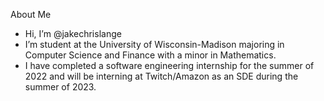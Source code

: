 About Me
- Hi, I’m @jakechrislange
- I’m student at the University of Wisconsin-Madison majoring in Computer Science and Finance with a minor in Mathematics.
- I have completed a software engineering internship for the summer of 2022 and will be interning at Twitch/Amazon as an SDE during the summer of 2023.
<!---
jakechrislange/jakechrislange is a ✨ speecial ✨ repository because its `README.md` (this file) appears on your GitHub profile.
You can click the Preview link to take a look at your changes.
--->
